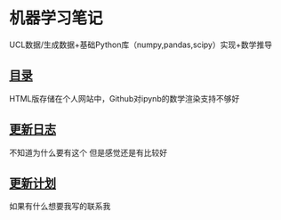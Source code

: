 # 机器学习笔记

UCL数据/生成数据+基础Python库（numpy,pandas,scipy）实现+数学推导

## [目录](https://github.com/1uciusy/ML_notes/blob/master/.Content.md)

HTML版存储在个人网站中，Github对ipynb的数学渲染支持不够好

## [更新日志](https://github.com/1uciusy/ML_notes/blob/master/.Update%2Blog.md)

不知道为什么要有这个 但是感觉还是有比较好

## [更新计划](https://github.com/1uciusy/ML_notes/blob/master/.Update%2BPlan.md)

如果有什么想要我写的联系我
